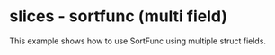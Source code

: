 # slices - sortfunc (multi field)

This example shows how to use SortFunc using multiple struct fields.
